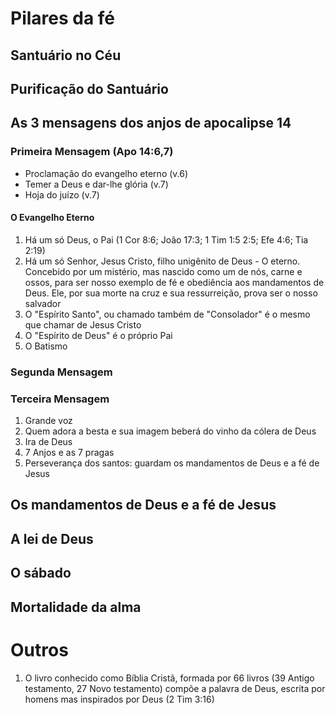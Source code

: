 
# Pilares da fé

## Santuário no Céu
## Purificação do Santuário
## As 3 mensagens dos anjos de apocalipse 14
### Primeira Mensagem (Apo 14:6,7)
- Proclamação do evangelho eterno (v.6)
- Temer a Deus e dar-lhe glória (v.7)
- Hoja do juízo (v.7)

#### O Evangelho Eterno
1. Há um só Deus, o Pai (1 Cor 8:6; João 17:3; 1 Tim 1:5 2:5; Efe 4:6; Tia 2:19)
2. Há um só Senhor, Jesus Cristo, filho unigênito de Deus - O eterno. Concebido por um mistério, mas nascido como um de nós, carne e ossos, para ser nosso exemplo de fé e obediência aos mandamentos de Deus. Ele, por sua morte na cruz e sua ressurreição, prova ser o nosso salvador
3. O "Espírito Santo", ou chamado também de "Consolador" é o mesmo que chamar de Jesus Cristo
4. O "Espírito de Deus" é o próprio Pai
5. O Batismo
### Segunda Mensagem
### Terceira Mensagem
1. Grande voz
2. Quem adora a besta e sua imagem beberá do vinho da cólera de Deus
3. Ira de Deus
4. 7 Anjos e as 7 pragas
5. Perseverança dos santos: guardam os mandamentos de Deus e a fé de Jesus
## Os mandamentos de Deus e a fé de Jesus
## A lei de Deus
## O sábado

## Mortalidade da alma

# Outros
1. O livro conhecido como Bíblia Cristã, formada por 66 livros (39 Antigo testamento, 27 Novo testamento) compõe a palavra de Deus, escrita por homens mas inspirados por Deus (2 Tim 3:16)